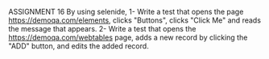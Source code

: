 ASSIGNMENT 16
By using selenide,
1- Write a test that opens the page https://demoqa.com/elements, clicks "Buttons", clicks "Click Me" and reads the message that appears.
2- Write a test that opens the https://demoqa.com/webtables page, adds a new record by clicking the "ADD" button, and edits the added record.

